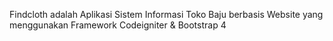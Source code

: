 Findcloth adalah Aplikasi Sistem Informasi Toko Baju berbasis Website yang menggunakan Framework Codeigniter & Bootstrap 4
